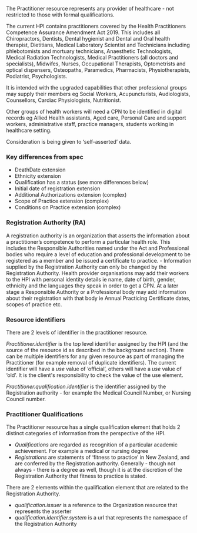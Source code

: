 
The Practitioner resource represents any provider of healthcare - not restricted to those with formal qualifications.

The current HPI contains practitioners covered by the Health Practitioners Competence Assurance Amendment Act 2019. This includes all Chiropractors, Dentists, Dental hygienist and Dental and Oral health therapist, Dietitians, Medical Laboratory Scientist and Technicians including phlebotomists and mortuary technicians, Anaesthetic Technologists, Medical Radiation Technologists, Medical Practitioners (all doctors and specialists), Midwifes, Nurses, Occupational Therapists, Optometrists and optical dispensers, Osteopaths, Paramedics, Pharmacists, Physiotherapists, Podiatrist, Psychologists.

It is intended with the upgraded capabilities that other professional groups may supply their members eg Social Workers, Acupuncturists, Audiologists, Counsellors, Cardiac Physiologists, Nutritionist.

Other groups of health workers will need a CPN to be identified in digital records eg Allied Health assistants, Aged care, Personal Care and support workers, administrative staff, practice managers, students working in healthcare setting.

Consideration is being given to ‘self-asserted’ data.


### Key differences from spec



*   DeathDate extension
*   Ethnicity extension
*   Qualification has a status (see more differences below)
*   Initial date of registration extension
*   Additional Authorizations extension (complex)
*   Scope of Practice extension (complex)
*   Conditions on Practice extension (complex)


### Registration Authority (RA)

A registration authority is an organization that asserts the information about a practitioner’s competence to perform a particular health role.  This includes the Responsible Authorities named under the Act and Professional bodies who require a level of education and professional development to be registered as a member and be issued a certificate to practice.  - Information supplied by the Registration Authority can only be changed by the Registration Authority.  Health provider organisations may add their workers to the HPI with personal identity details ie name, date of birth, gender, ethnicity and the languages they speak in order to get a CPN. At a later stage a Responsible Authority or a Professional body may add information about their registration with that body ie Annual Practicing Certificate dates, scopes of practice etc. 


### Resource identifiers

There are 2 levels of identifier in the practitioner resource. 

_Practitioner.identifier_ is the top level identifier assigned by the HPI (and the source of the resource id as described in the background section). There can be multiple identifiers for any given resource as part of managing the Practitioner (for example removal of duplicate identifiers). The current identifier will have a _use_ value of ‘official’, others will have a _use_ value of ‘old’. It is the client's responsibility to check the value of the use element.

_Practitioner.qualification.identifier_ is the identifier assigned by the Registration authority - for example the Medical Council Number, or Nursing Council number.


### Practitioner Qualifications

The Practitioner resource has a single qualification element that holds 2 distinct categories of information from the perspective of the HPI.

*   _Qualifications_ are regarded as recognition of a particular academic achievement. For example a medical or nursing degree
*   _Registrations_ are statements of ‘fitness to practice’ in New Zealand, and are conferred by the Registration authority. Generally - though not always - there is a degree as well, though it is at the discretion of the Registration Authority that fitness to practice is stated.

There are 2 elements within the qualification element that are related to the Registration Authority.



*   _qualification.issuer_ is a reference to the Organization resource that represents the asserter
*   _qualification.identifier.system_  is a url that represents the namespace of the Registration Authority
